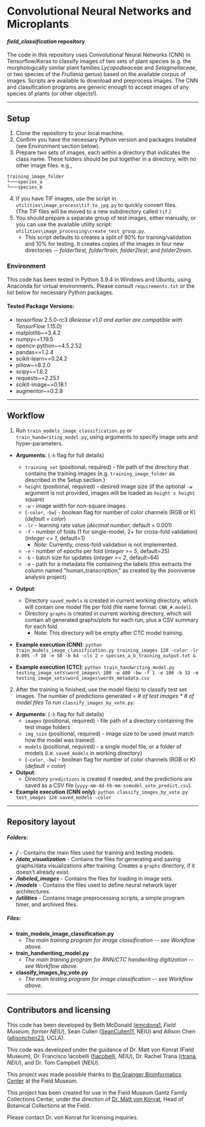 # Convolutional Neural Networks and Microplants
#### _field_classification_ repository


The code in this repository uses Convolutional Neural Networks (CNN) in Tensorflow/Keras to classify images of two sets 
of plant species (e.g. the morphologically similar plant families *Lycopodieaceae* and *Selaginellaceae*, or two species 
of the *Frullania* genus) based on the available corpus of images.  Scripts are available to download and preprocess 
images. The CNN and classification programs are generic enough to accept images of any species of plants 
(or other objects!).


---

## Setup
1. Clone the repository to your local machine.
1. Confirm you have the necessary Python version and packages installed (see Environment section below).
1. Prepare two sets of images, each within a directory that indicates the class name.  These folders should be put 
   together in a directory, with no other image files. e.g.,
```
training_image_folder
└───species_a
└───species_b
```
   

4. If you have TIF images, use the script in `utilities\image_process\tif_to_jpg.py` to quickly convert files.  
   (The TIF files will be moved to a new subdirectory called `tif`.)
1. You should prepare a separate group of test images, either manually, or you can use the available utility script: 
   `utilities\image_processing\create_test_group.py`.
    - This script defaults to creates a split of 90% for training/validation and 10% for testing. It creates copies of 
      the images in four new directories  -- *folder1test, folder1train, folder2test*, and *folder2train*.


### Environment
This code has been tested in Python 3.9.4 in Windows and Ubuntu, using Anaconda 
for virtual environments.  Please consult `requirements.txt` or the list below 
for necessary Python packages.

#### Tested Package Versions:
- tensorflow 2.5.0-rc3 (*Release v1.0 and earlier are compatible with TensorFlow 1.15.0*)
- matplotlib~=3.4.2
- numpy==1.19.5
- opencv-python~=4.5.2.52
- pandas==1.2.4
- scikit-learn==0.24.2
- pillow~=8.2.0
- scipy~=1.6.2
- requests~=2.25.1
- scikit-image~=0.18.1
- augmentor~=0.2.8

---

## Workflow
1. Run `train_models_image_classification.py` or `train_handwriting_model.py`, using arguments to specify image sets and hyper-parameters.

- **Arguments**: (`-h` flag for full details)
    - `training_set` (positional, required) - file path of the directory that contains the training images 
      (e.g. `training_image_folder` as described in the Setup section.)
    - `height` (positional, required) - desired image size (if the optional `-w` argument is not provided, images
        will be loaded as `height x height` square)
    - `-w` - image width for non-square images
    - (`-color`, `-bw`) - boolean flag for number of color channels (RGB or K) (*default = color*)
    - `-lr` - learning rate value (*decimal number*, default = 0.001)
    - `-f` - number of folds (1 for single-model, 2+ for cross-fold validation) (*integer <= 1*, default=1)
        - *Note*: Currently, cross-fold validation is not implemented.
    - `-e` - number of epochs per fold (*integer >= 5*, default=25)
    - `-b` - batch size for updates (*integer >= 2*, default=64)
    - `-m` - path for a metadata file containing the labels (this extracts the column named "human_transcription," 
        as created by the zooniverse analysis project)
- **Output**:
    - Directory `saved_models` is created in current working directory, which will contain one model file per fold (file name format: `CNN_#.model`).
    - Directory `graphs` is created in current working directory, which will contain all generated graphs/plots for each run, plus a CSV summary for each fold.
      - Note: This directory will be empty after CTC model training.
- **Example execution (CNN)**: `python train_models_image_classification.py training_images 128 -color -lr 0.005 -f 10 -e 50 -b 64 -cls 2 > species_a_b_training_output.txt &`
  
- **Example execution (CTC)**: `python train_handwriting_model.py testing_image_sets\word_images\ 100 -w 400 -bw -f 1 -e 100 -b 32 -m testing_image_sets\word_images\words_metadata.csv`


2. After the training is finished, use the model file(s) to classify test set images.  The number of predictions generated = *# of test images * # of model files*  To run `classify_images_by_vote.py`:
- **Arguments**: (`-h` flag for full details)
    - `images` (positional, required) - file path of a directory containing the test image folders
    - `img_size` (positional, required) - image size to be used (must match how the model was trained)
    - `models` (positional, required) - a single model file, or a folder of models (i.e. `saved_models` in working directory)
    - (`-color`, `-bw`) - boolean flag for number of color channels (RGB or K) (*default = color*)
- **Output**:
    - Directory `predictions` is created if needed, and the predictions are saved as a CSV file (`yyyy-mm-dd-hh-mm-ssmodel_vote_predict.csv`).
- **Example execution (CNN only)**: `python classify_images_by_vote.py test_images 128 saved_models -color`

---

## Repository layout

##### Folders:

- **_/_** - Contains the main files used for training and testing models.
- **_/data_visualization_** - Contains the files for generating and saving graphs/data visualizations after training. Creates a `graphs` directory, if it doesn't already exist.
- **_/labeled_images_** - Contains the files for loading in image sets.
- **_/models_** - Contains the files used to define neural network layer architectures.
- **_/utilities_** - Contains image preprocessing scripts, a simple program timer, and archived files.

##### Files:

- **train_models_image_classification.py**
    - _The main training program for image classification -- see Workflow above._
- **train_handwriting_model.py**
    - _The main training program for RNN/CTC handwriting digitization -- see Workflow above._
- **classify_images_by_vote.py**
    - _The main testing program for image classification -- see Workflow above._


---

## Contributors and licensing
This code has been developed by Beth McDonald ([emcdona1](https://github.com/emcdona1), *Field Museum, former NEIU*), 
Sean Cullen ([SeanCullen11](https://github.com/SeanCullen11), NEIU)
and Allison Chen ([allisonchen23](https://github.com/allisonchen23), UCLA).

This code was developed under the guidance of Dr. Matt von Konrat (Field Museum), 
Dr. Francisco Iacobelli ([fiacobelli](https://github.com/fiacobelli), *NEIU*), 
Dr. Rachel Trana ([rtrana](https://github.com/rtrana), *NEIU*), 
and Dr. Tom Campbell (*NEIU*).

This project was made possible thanks to [the Grainger Bioinformatics Center](https://www.fieldmuseum.org/science/labs/grainger-bioinformatics-center) at the Field Museum.

This project has been created for use in the Field Museum Gantz Family Collections Center, 
under the direction of [Dr. Matt von Konrat](https://www.fieldmuseum.org/about/staff/profile/16), Head of Botanical Collections at the Field.

Please contact Dr. von Konrat for licensing inquiries.